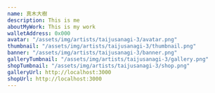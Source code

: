 ```yaml
---
name: 真木大樹
description: This is me
aboutMyWork: This is my work
walletAddress: 0x000
avatar: "/assets/img/artists/taijusanagi-3/avatar.png"
thumbnail: "/assets/img/artists/taijusanagi-3/thumbnail.png"
banner: "/assets/img/artists/taijusanagi-3/banner.png"
galleryTumbnail: "/assets/img/artists/taijusanagi-3/gallery.png"
shopTumbnail: "/assets/img/artists/taijusanagi-3/shop.png"
galleryUrl: http://localhost:3000
shopUrl: http://localhost:3000
---
```

  